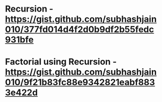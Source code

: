 # Recursion - https://gist.github.com/subhashjain010/377fd014d4f2d0b9df2b55fedc931bfe

# Factorial using Recursion - https://gist.github.com/subhashjain010/9f21b83fc88e9342821eabf8833e422d